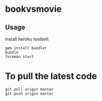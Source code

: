 # bookvsmovie

## Usage

install heroku toolbelt

```
gem install bundler
bundle
foreman start
```

# To pull the latest code

```
git pull origin master
git push origin master
```
